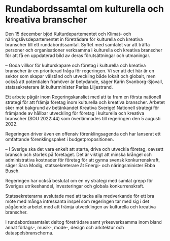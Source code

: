 # Rundabordssamtal om kulturella och kreativa branscher

Den 15 december bjöd Kulturdepartementet och Klimat\- och näringslivsdepartementet in företrädare för kulturella och kreativa branscher till ett rundabordssamtal. Syftet
med samtalet var att träffa personer och organisationer verksamma i kulturella och kreativa branscher för att få en uppdaterad bild av deras förutsättningar och utmaningar.


– Goda villkor för kulturskapare och företag i kulturella och kreativa branscher är en prioriterad fråga för regeringen. Vi ser att det här är en sektor som skapar välstånd och utveckling både lokalt och globalt, men också att potentialen framöver är betydande, säger Karin Svanborg\-Sjövall, statssekreterare åt kulturminister Parisa Liljestrand.

Ett arbete pågår inom Regeringskansliet med att ta fram en första nationell strategi för att främja företag inom kulturella och kreativa branscher. Arbetet sker mot bakgrund av betänkandet Kreativa Sverige! Nationell strategi för främjande av hållbar utveckling för företag i kulturella och kreativa branscher (SOU 2022:44\) som överlämnades till regeringen den 5 augusti 2022\.

Regeringen driver även en offensiv förenklingsagenda och har lanserat ett omfattande förenklingspaket i budgetpropositionen.

– I Sverige ska det vara enkelt att starta, driva och utveckla företag, oavsett bransch och storlek på företaget. Det är viktigt att minska krångel och administrativa kostnader för företag för att gynna svensk konkurrenskraft, säger Sara Modig, statssekreterare åt Energi\- och näringsminister Ebba Busch.

Regeringen har också beslutat om en ny strategi med samlat grepp för Sveriges utrikeshandel, investeringar och globala konkurrenskraft.

Statssekreterarna avslutade med att tacka alla medverkande för ett bra möte med många intressanta inspel som regeringen tar med sig i det pågående arbetet med att främja utvecklingen av kulturella och kreativa branscher.

I rundabordssamtalet deltog företrädare samt yrkesverksamma inom bland annat förlags\-, musik\-, mode\-, design och arkitektur och dataspelsbranscherna.
